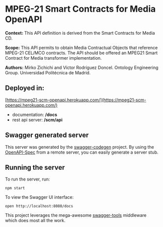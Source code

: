 # MPEG-21 Smart Contracts for Media OpenAPI

**Context:** This API definition is derived from the Smart Contracts for Media CD.

**Scope:** This API permits to obtain Media Contractual Objects that reference MPEG-21 CEL/MCO contracts. The API should be offered an MPEG21 Smart Contract for Media transformer implementation.

**Authors:** Mirko Zichichi and Víctor Rodríguez Doncel. Ontology Engineering Group. Universidad Politécnica de Madrid.

## Deployed in:

[https://mpeg21-scm-openapi.herokuapp.com/](https://mpeg21-scm-openapi.herokuapp.com/)

- documentation: **/docs**
- rest api server: **/scm/api**

## Swagger generated server

This server was generated by the [swagger-codegen](https://github.com/swagger-api/swagger-codegen) project. By using the [OpenAPI-Spec](https://github.com/OAI/OpenAPI-Specification) from a remote server, you can easily generate a server stub.

## Running the server

To run the server, run:

```
npm start
```

To view the Swagger UI interface:

```
open http://localhost:8080/docs
```

This project leverages the mega-awesome [swagger-tools](https://github.com/apigee-127/swagger-tools) middleware which does most all the work.
